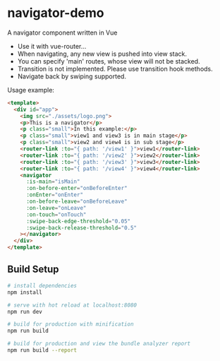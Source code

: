# navigator-demo

A navigator component written in Vue

- Use it with vue-router...
- When navigating, any new view is pushed into view stack.
- You can specify 'main' routes, whose view will not be stacked.
- Transition is not implemented. Please use transition hook methods.
- Navigate back by swiping supported.

Usage example:
```html
<template>
  <div id="app">
    <img src="./assets/logo.png">
    <p>This is a navigator</p>
    <p class="small">In this example:</p>
    <p class="small">view1 and view3 is in main stage</p>
    <p class="small">view2 and view4 is in sub stage</p>
    <router-link :to="{ path: '/view1' }">view1</router-link>
    <router-link :to="{ path: '/view2' }">view2</router-link>
    <router-link :to="{ path: '/view3' }">view3</router-link>
    <router-link :to="{ path: '/view4' }">view4</router-link>
    <navigator
      :is-main="isMain"
      :on-before-enter="onBeforeEnter"
      :onEnter="onEnter"
      :on-before-leave="onBeforeLeave"
      :on-leave="onLeave"
      :on-touch="onTouch"
      :swipe-back-edge-threshold="0.05"
      :swipe-back-release-threshold="0.5"
    ></navigator>
  </div>
</template>

```

## Build Setup

``` bash
# install dependencies
npm install

# serve with hot reload at localhost:8080
npm run dev

# build for production with minification
npm run build

# build for production and view the bundle analyzer report
npm run build --report
```
